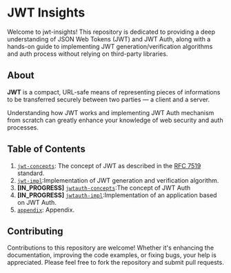# JWT Insights
Welcome to jwt-insights! This repository is dedicated to providing a deep understanding of JSON Web Tokens (JWT) and JWT Auth, along with a hands-on guide to implementing JWT generation/verification algorithms and auth process without relying on third-party libraries.

## About
**JWT** is a compact, URL-safe means of representing pieces of informations to be transferred securely between two parties — a client and a server.   

Understanding how JWT works and implementing JWT Auth mechanism from scratch can greatly enhance your knowledge of web security and auth processes.

## Table of Contents
1. [`jwt-concepts`](./jwt-concepts): The concept of JWT as described in the [RFC 7519](https://datatracker.ietf.org/doc/html/rfc7519) standard.
2. [`jwt-impl`](./jwt-impl):Implementation of JWT generation and verification algorithm.
3. **[IN_PROGRESS]** [`jwtauth-concepts`](./jwtauth-concepts):The concept of JWT Auth
4. **[IN_PROGRESS]** [`jwtauth-impl`](./jwtauth-impl):Implementation of an application based on JWT Auth.
5. [`appendix`](./appendix): Appendix.

## Contributing
Contributions to this repository are welcome! Whether it's enhancing the documentation, improving the code examples, or fixing bugs, your help is appreciated. Please feel free to fork the repository and submit pull requests.